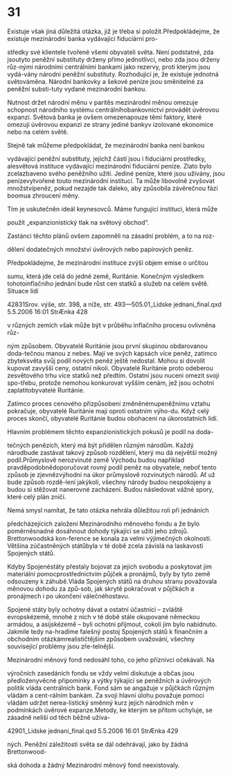# 31

Existuje však jiná důležitá otázka, již je třeba si položit.Předpokládejme, že existuje mezinárodní banka vydávající fiduciární pro-

středky své klientele tvořené všemi obyvateli světa. Není podstatné, zda jsoutyto peněžní substituty drženy přímo jednotlivci, nebo zda jsou drženy růz-nými národními centrálními bankami jako rezervy, proti kterým jsou vydá-vány národní peněžní substituty. Rozhodující je, že existuje jednotná světováměna. Národní bankovky a šekové peníze jsou směnitelné za peněžní substi-tuty vydané mezinárodní bankou.

Nutnost držet národní měnu v paritěs mezinárodní měnou omezuje schopnost národního systému centrálníhobankovnictví provádět úvěrovou expanzi. Světová banka je ovšem omezenapouze těmi faktory, které omezují úvěrovou expanzi ze strany jediné bankyv izolované ekonomice nebo na celém světě.

Stejně tak můžeme předpokládat, že mezinárodní banka není bankou

vydávající peněžní substituty, jejichž částí jsou i fiduciární prostředky, alesvětová instituce vydávající mezinárodní fiduciární peníze. Zlato bylo zcelazbaveno svého peněžního užití. Jediné peníze, které jsou užívány, jsou penízevytvořené touto mezinárodní institucí. Ta může libovolně zvyšovat množstvípeněz, pokud nezajde tak daleko, aby způsobila závěrečnou fázi boomua zhroucení měny.

Tím je uskutečněn ideál keynesovců. Máme fungující instituci, která může

použít „expanzionistický tlak na světový obchod“.

Zastánci těchto plánů ovšem zapomněli na zásadní problém, a to na roz-

dělení dodatečných množství úvěrových nebo papírových peněz.

Předpokládejme, že mezinárodní instituce zvýší objem emise o určitou

sumu, která jde celá do jedné země, Ruritánie. Konečným výsledkem tohotoinflačního jednání bude růst cen statků a služeb na celém světě. Situace lidí

42831Srov. výše, str. 398, a níže, str. 493—505.01_Lidske jednani_final.qxd 5.5.2006 16:01 StrÆnka 428

v různých zemích však může být v průběhu inflačního procesu ovlivněna růz-

ným způsobem. Obyvatelé Ruritánie jsou první skupinou obdarovanou doda-tečnou manou z nebes. Mají ve svých kapsách více peněz, zatímco zbyteksvěta svůj podíl nových peněz ještě nedostal. Mohou si dovolit kupovat zavyšší ceny, ostatní nikoli. Obyvatelé Ruritánie proto odeberou zesvětového trhu více statků než předtím. Ostatní jsou nuceni omezit svoji spo-třebu, protože nemohou konkurovat vyšším cenám, jež jsou ochotni zaplatitobyvatelé Ruritánie.

Zatímco proces cenového přizpůsobení změněnémupeněžnímu vztahu pokračuje, obyvatelé Ruritánie mají oproti ostatním výho-du. Když celý proces skončí, obyvatelé Ruritánie budou obohaceni na úkorostatních lidí.

Hlavním problémem těchto expanzionistických pokusů je podíl na doda-

tečných penězích, který má být přidělen různým národům. Každý národbude zastávat takový způsob rozdělení, který mu dá největší možný podíl.Průmyslově nerozvinuté země Východu budou například pravděpodobnědoporučovat rovný podíl peněz na obyvatele, neboť tento způsob je zjevnězvýhodní na úkor průmyslově rozvinutých národů. Ať už bude způsob rozdě-lení jakýkoli, všechny národy budou nespokojeny a budou si stěžovat nanerovné zacházení. Budou následovat vážné spory, které celý plán zničí.

Nemá smysl namítat, že tato otázka nehrála důležitou roli při jednáních

předcházejících založení Mezinárodního měnového fondu a že bylo poměrněsnadné dosáhnout dohody týkající se užití jeho zdrojů. Brettonwoodská kon-ference se konala za velmi výjimečných okolností. Většina zúčastněných státůbyla v té době zcela závislá na laskavosti Spojených států.

Kdyby Spojenéstáty přestaly bojovat za jejich svobodu a poskytovat jim materiální pomocprostřednictvím půjček a pronájmů, byly by tyto země odsouzeny k záhubě.Vláda Spojených států na druhou stranu považovala měnovou dohodu za způ-sob, jak skrytě pokračovat v půjčkách a pronájmech i po ukončení válečnéhostavu.

Spojené státy byly ochotny dávat a ostatní účastníci – zvláště evropskézemě, mnohé z nich v té době stále okupované německou armádou, a asijskézemě – byli ochotni přijmout, cokoli jim bylo nabídnuto. Jakmile tedy na-hradíme falešný postoj Spojených států k finančním a obchodním otázkámrealističtějším způsobem uvažování, všechny související problémy jsou zře-telnější.

Mezinárodní měnový fond nedosáhl toho, co jeho příznivci očekávali. Na

výročních zasedáních fondu se vždy velmi diskutuje a občas jsou předloženyvěcné připomínky a výtky týkající se peněžních a úvěrových politik vláda centrálních bank. Fond sám se angažuje v půjčkách různým vládám a cent-rálním bankám. Za svoji hlavní úlohu považuje pomoci vládám udržet nerea-listický směnný kurz jejich národních měn v podmínkách úvěrové expanze.Metody, ke kterým se přitom uchyluje, se zásadně neliší od těch běžně užíva-

42901_Lidske jednani_final.qxd 5.5.2006 16:01 StrÆnka 429

ných. Peněžní záležitosti světa se dál odehrávají, jako by žádná Brettonwood-

ská dohoda a žádný Mezinárodní měnový fond neexistovaly.
